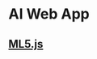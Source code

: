
# AI Web App

<!--
## AI Public Datasets
- [AI Hub](https://aihub.or.kr/)
- [Kaggle](https://www.kaggle.com/)
-->

<!--
## [Teachable Machine](https://teachablemachine.withgoogle.com/)
- [Image Classification](./tm1.md)
- [Sound Classification](./tm2.md)
- [Pose Classification](./tm3.md)
-->

## [ML5.js](./ml5.md)

<!--
## [TensorFlow.js](https://www.tensorflow.org/js)
-->
